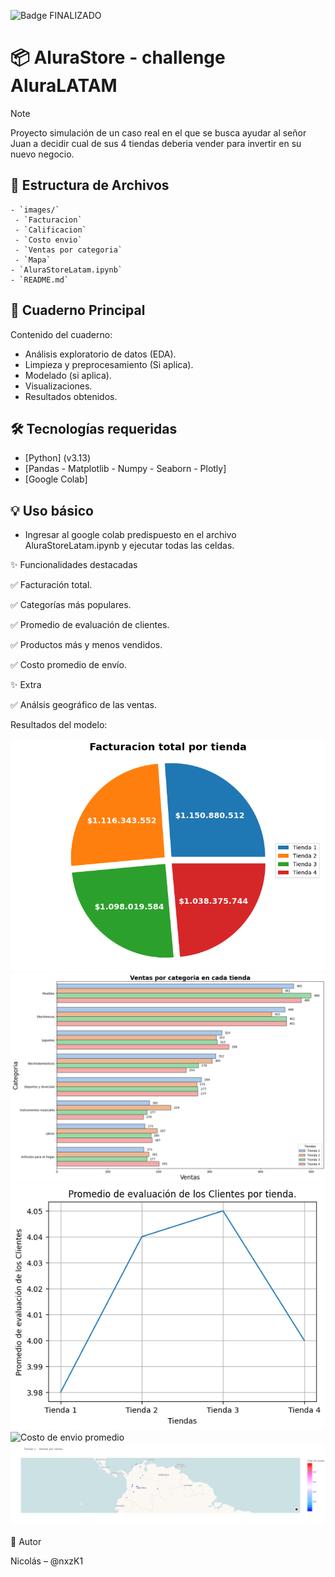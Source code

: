 ![Badge FINALIZADO](https://img.shields.io/badge/STATUS-%20FINALIZADO-green)

# 📦 AluraStore - challenge AluraLATAM

> [!NOTE]
> Proyecto simulación de un caso real en el que se busca ayudar al señor Juan a decidir cual de sus 4 tiendas deberia vender para invertir en su nuevo negocio.

## 🚀 Estructura de Archivos

    - `images/`
     - `Facturacion`
     - `Calificacion`
     - `Costo envio`
     - `Ventas por categoria`
     - `Mapa`
    - `AluraStoreLatam.ipynb`
    - `README.md`

## 📓 Cuaderno Principal

Contenido del cuaderno:
- Análisis exploratorio de datos (EDA).
- Limpieza y preprocesamiento (Si aplica).
- Modelado (si aplica).
- Visualizaciones.
- Resultados obtenidos.

## 🛠️ Tecnologías requeridas

- [Python] (v3.13)
- [Pandas - Matplotlib - Numpy - Seaborn - Plotly]
- [Google Colab]


## 💡 Uso básico

- Ingresar al google colab predispuesto en el archivo AluraStoreLatam.ipynb y ejecutar todas las celdas.

✨ Funcionalidades destacadas

 ✅  Facturación total.

 ✅  Categorías más populares.
 
 ✅  Promedio de evaluación de clientes.

 ✅  Productos más y menos vendidos.

 ✅  Costo promedio de envío.

 ✨ Extra

 ✅ Análsis geográfico de las ventas.

 Resultados del modelo:

 ![Facturacion por tienda](images/fact.png)
 ![Ventas por categoria](images/Ventas%20por%20categoria.png)
 ![Caliuficacion por tienda](images/Calificacion%20clientes%20por%20tienda.png)
 ![Costo de envio promedio](images/Costo%20de%20envío%20promedio.png)
 ![Mapa ventas por sector](images/mapa%201.png)
 
👤 Autor

Nicolás – @nxzK1

